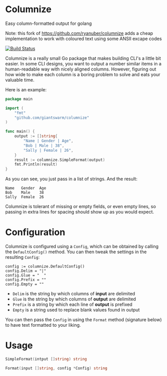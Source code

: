Columnize
=========

Easy column-formatted output for golang

Note: this fork of https://github.com/ryanuber/columnize adds a cheap implementation to work with coloured text using some ANSII excape codes

[![Build Status](https://travis-ci.org/giantswarm/columnize.svg)](https://travis-ci.org/giantswarm/columnize)

Columnize is a really small Go package that makes building CLI's a little bit
easier. In some CLI designs, you want to output a number similar items in a
human-readable way with nicely aligned columns. However, figuring out how wide
to make each column is a boring problem to solve and eats your valuable time.

Here is an example:

```go
package main

import (
    "fmt"
    "github.com/giantswarm/columnize"
)

func main() {
    output := []string{
        "Name | Gender | Age",
        "Bob | Male | 38",
        "Sally | Female | 26",
    }
    result := columnize.SimpleFormat(output)
    fmt.Println(result)
}
```

As you can see, you just pass in a list of strings. And the result:

```
Name   Gender  Age
Bob    Male    38
Sally  Female  26
```

Columnize is tolerant of missing or empty fields, or even empty lines, so
passing in extra lines for spacing should show up as you would expect.

Configuration
=============

Columnize is configured using a `Config`, which can be obtained by calling the
`DefaultConfig()` method. You can then tweak the settings in the resulting
`Config`:

```
config := columnize.DefaultConfig()
config.Delim = "|"
config.Glue = "  "
config.Prefix = ""
config.Empty = ""
```

* `Delim` is the string by which columns of **input** are delimited
* `Glue` is the string by which columns of **output** are delimited
* `Prefix` is a string by which each line of **output** is prefixed
* `Empty` is a string used to replace blank values found in output

You can then pass the `Config` in using the `Format` method (signature below) to
have text formatted to your liking.

Usage
=====

```go
SimpleFormat(intput []string) string

Format(input []string, config *Config) string
```
